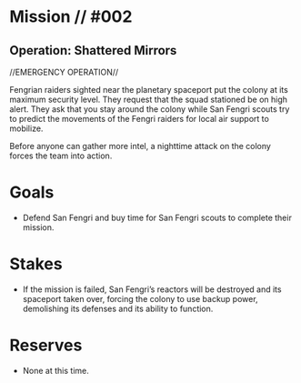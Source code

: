 # Mission // #002
## Operation: Shattered Mirrors
//EMERGENCY OPERATION//

Fengrian raiders sighted near the planetary spaceport put the colony at its maximum security level. They request that the squad stationed be on high alert. They ask that you stay around the colony while San Fengri scouts try to predict the movements of the Fengri raiders for local air support to mobilize.

Before anyone can gather more intel, a nighttime attack on the colony forces the team into action.

# Goals
- Defend San Fengri and buy time for San Fengri scouts to complete their mission.

# Stakes
- If the mission is failed, San Fengri’s reactors will be destroyed and its spaceport taken over, forcing the colony to use backup power, demolishing its defenses and its ability to function.

# Reserves
- None at this time.
